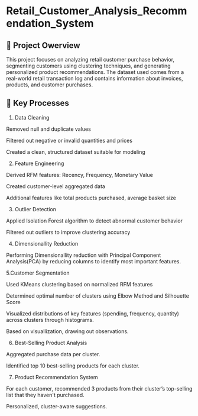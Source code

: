 # Retail_Customer_Analysis_Recommendation_System

## 📘 Project Owerview
This project focuses on analyzing retail customer purchase behavior, segmenting customers using clustering techniques, and generating personalized product recommendations. The dataset used comes from a real-world retail transaction log and contains information about invoices, products, and customer purchases.

## 🔁 Key Processes
1. Data Cleaning

Removed null and duplicate values

Filtered out negative or invalid quantities and prices

Created a clean, structured dataset suitable for modeling

2. Feature Engineering

Derived RFM features: Recency, Frequency, Monetary Value

Created customer-level aggregated data

Additional features like total products purchased, average basket size

3. Outlier Detection

Applied Isolation Forest algorithm to detect abnormal customer behavior

Filtered out outliers to improve clustering accuracy

4. Dimensionallity Reduction

Performing Dimensionallity reduction with Principal Component Analysis(PCA) by reducing columns to identify most important features.

5.Customer Segmentation

Used KMeans clustering based on normalized RFM features

Determined optimal number of clusters using Elbow Method and Silhouette Score

Visualized distributions of key features (spending, frequency, quantity) across clusters through histograms.

Based on visuallization, drawing out observations.

6. Best-Selling Product Analysis

Aggregated purchase data per cluster.

Identified top 10 best-selling products for each cluster.

7. Product Recommendation System

For each customer, recommended 3 products from their cluster’s top-selling list that they haven't purchased.

Personalized, cluster-aware suggestions.
